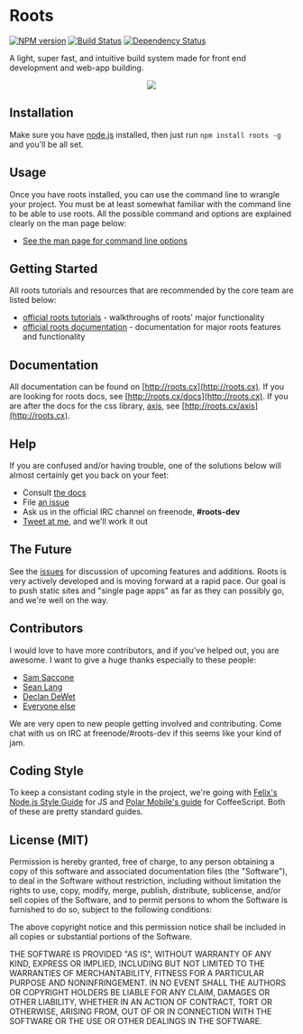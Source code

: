 # Roots
[![NPM version](https://badge.fury.io/js/roots.png)](http://badge.fury.io/js/roots)
[![Build Status](https://travis-ci.org/jenius/roots.png?branch=master)](https://travis-ci.org/jenius/roots)
[![Dependency Status](https://david-dm.org/jenius/roots.png)](https://david-dm.org/jenius/roots)

A light, super fast, and intuitive build system made for front end development and web-app building.

<p align="center"><a><img src="https://raw.github.com/slang800/psychic-ninja/master/terminal.png"/></a></p>

Installation
------------

Make sure you have [node.js](http://nodejs.org/) installed, then just run `npm install roots -g` and you'll be all set.

Usage
-----

Once you have roots installed, you can use the command line to wrangle your project. You must be at least somewhat familiar with the command line to be able to use roots. All the possible command and options are explained clearly on the man page below:

- [See the man page for command line options](http://roots.cx/docs/man.html)     

Getting Started
---------------

All roots tutorials and resources that are recommended by the core team are listed below:

- [official roots tutorials](http://roots.cx#tutorials) - walkthroughs of roots' major functionality    
- [official roots documentation](http://roots.cx/docs) - documentation for major roots features and functionality

Documentation
-------------

All documentation can be found on [http://roots.cx](http://roots.cx). If you are looking for roots docs, see [http://roots.cx/docs](http://roots.cx). If you are after the docs for the css library, [axis](https://github.com/jenius/axis), see [http://roots.cx/axis](http://roots.cx).

Help
----

If you are confused and/or having trouble, one of the solutions below will almost certainly get you back on your feet:

- Consult [the docs](http://roots.cx/docs)
- File [an issue](https://github.com/jenius/roots/issues)
- Ask us in the official IRC channel on freenode, **#roots-dev**
- [Tweet at me](http://twitter.com/jescalan), and we'll work it out


The Future
----------

See the [issues](https://github.com/jenius/roots/issues) for discussion of upcoming features and additions. Roots is very actively developed and is moving forward at a rapid pace. Our goal is to push static sites and "single page apps" as far as they can possibly go, and we're well on the way.

Contributors
------------

I would love to have more contributors, and if you've helped out, you are awesome. I want to give a huge thanks especially to these people:

- [Sam Saccone](https://github.com/samccone)
- [Sean Lang](https://github.com/slang800)
- [Declan DeWet](https://github.com/declandewet)
- [Everyone else](https://github.com/jenius/roots/contributors)

We are very open to new people getting involved and contributing. Come chat with us on IRC at freenode/#roots-dev if this seems like your kind of jam.

Coding Style
------------
To keep a consistant coding style in the project, we're going with [Felix's Node.js Style Guide](http://nodeguide.com/style.html) for JS and [Polar Mobile's guide](https://github.com/polarmobile/coffeescript-style-guide) for CoffeeScript. Both of these are pretty standard guides.

License (MIT)
-------------

Permission is hereby granted, free of charge, to any person obtaining a copy of this software and associated documentation files (the "Software"), to deal in the Software without restriction, including without limitation the rights to use, copy, modify, merge, publish, distribute, sublicense, and/or sell copies of the Software, and to permit persons to whom the Software is furnished to do so, subject to the following conditions:

The above copyright notice and this permission notice shall be included in all copies or substantial portions of the Software.

THE SOFTWARE IS PROVIDED "AS IS", WITHOUT WARRANTY OF ANY KIND, EXPRESS OR IMPLIED, INCLUDING BUT NOT LIMITED TO THE WARRANTIES OF MERCHANTABILITY, FITNESS FOR A PARTICULAR PURPOSE AND NONINFRINGEMENT. IN NO EVENT SHALL THE AUTHORS OR COPYRIGHT HOLDERS BE LIABLE FOR ANY CLAIM, DAMAGES OR OTHER LIABILITY, WHETHER IN AN ACTION OF CONTRACT, TORT OR OTHERWISE, ARISING FROM, OUT OF OR IN CONNECTION WITH THE SOFTWARE OR THE USE OR OTHER DEALINGS IN THE SOFTWARE.
